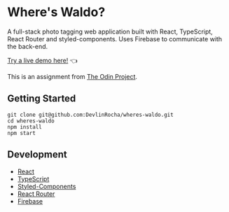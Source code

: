 # Where's Waldo?

A full-stack photo tagging web application built with React, TypeScript, React Router and styled-components. Uses Firebase to communicate with the back-end.

[Try a live demo here!](https://devlinrocha.github.io/wheres-waldo/) 👈

This is an assignment from [The Odin Project](https://www.theodinproject.com/).

## Getting Started

```
git clone git@github.com:DevlinRocha/wheres-waldo.git
cd wheres-waldo
npm install
npm start
```

## Development

* [React](https://reactjs.org/)
* [TypeScript](https://www.typescriptlang.org/)
* [Styled-Components](https://styled-components.com/)
* [React Router](https://reactrouter.com/)
* [Firebase](https://firebase.google.com/)
